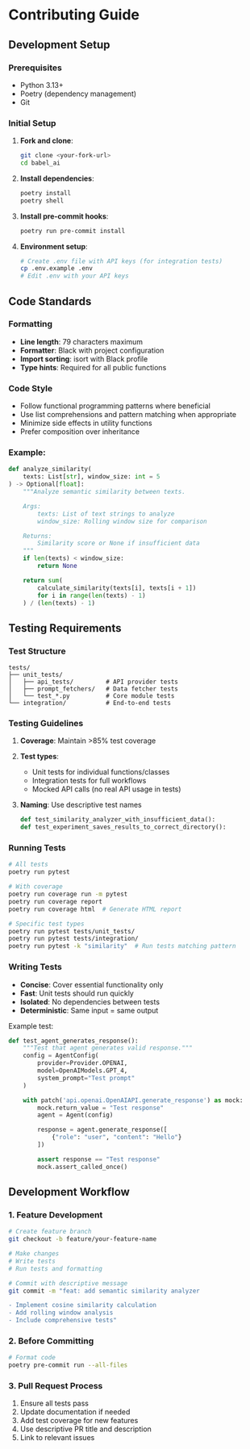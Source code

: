 # Contributing Guide

## Development Setup

### Prerequisites
- Python 3.13+
- Poetry (dependency management)
- Git

### Initial Setup
1. **Fork and clone**:
   ```bash
   git clone <your-fork-url>
   cd babel_ai
   ```

2. **Install dependencies**:
   ```bash
   poetry install
   poetry shell
   ```

3. **Install pre-commit hooks**:
   ```bash
   poetry run pre-commit install
   ```

4. **Environment setup**:
   ```bash
   # Create .env file with API keys (for integration tests)
   cp .env.example .env
   # Edit .env with your API keys
   ```

## Code Standards

### Formatting
- **Line length**: 79 characters maximum
- **Formatter**: Black with project configuration
- **Import sorting**: isort with Black profile
- **Type hints**: Required for all public functions

### Code Style
- Follow functional programming patterns where beneficial
- Use list comprehensions and pattern matching when appropriate
- Minimize side effects in utility functions
- Prefer composition over inheritance

### Example:
```python
def analyze_similarity(
    texts: List[str], window_size: int = 5
) -> Optional[float]:
    """Analyze semantic similarity between texts.

    Args:
        texts: List of text strings to analyze
        window_size: Rolling window size for comparison

    Returns:
        Similarity score or None if insufficient data
    """
    if len(texts) < window_size:
        return None

    return sum(
        calculate_similarity(texts[i], texts[i + 1])
        for i in range(len(texts) - 1)
    ) / (len(texts) - 1)
```

## Testing Requirements

### Test Structure
```
tests/
├── unit_tests/
│   ├── api_tests/         # API provider tests
│   ├── prompt_fetchers/   # Data fetcher tests
│   └── test_*.py          # Core module tests
└── integration/           # End-to-end tests
```

### Testing Guidelines
1. **Coverage**: Maintain >85% test coverage
2. **Test types**:
   - Unit tests for individual functions/classes
   - Integration tests for full workflows
   - Mocked API calls (no real API usage in tests)

3. **Naming**: Use descriptive test names
   ```python
   def test_similarity_analyzer_with_insufficient_data():
   def test_experiment_saves_results_to_correct_directory():
   ```

### Running Tests
```bash
# All tests
poetry run pytest

# With coverage
poetry run coverage run -m pytest
poetry run coverage report
poetry run coverage html  # Generate HTML report

# Specific test types
poetry run pytest tests/unit_tests/
poetry run pytest tests/integration/
poetry run pytest -k "similarity"  # Run tests matching pattern
```

### Writing Tests
- **Concise**: Cover essential functionality only
- **Fast**: Unit tests should run quickly
- **Isolated**: No dependencies between tests
- **Deterministic**: Same input = same output

Example test:
```python
def test_agent_generates_response():
    """Test that agent generates valid response."""
    config = AgentConfig(
        provider=Provider.OPENAI,
        model=OpenAIModels.GPT_4,
        system_prompt="Test prompt"
    )

    with patch('api.openai.OpenAIAPI.generate_response') as mock:
        mock.return_value = "Test response"
        agent = Agent(config)

        response = agent.generate_response([
            {"role": "user", "content": "Hello"}
        ])

        assert response == "Test response"
        mock.assert_called_once()
```

## Development Workflow

### 1. Feature Development
```bash
# Create feature branch
git checkout -b feature/your-feature-name

# Make changes
# Write tests
# Run tests and formatting

# Commit with descriptive message
git commit -m "feat: add semantic similarity analyzer

- Implement cosine similarity calculation
- Add rolling window analysis
- Include comprehensive tests"
```

### 2. Before Committing
```bash
# Format code
poetry pre-commit run --all-files
```

### 3. Pull Request Process
1. Ensure all tests pass
2. Update documentation if needed
3. Add test coverage for new features
4. Use descriptive PR title and description
5. Link to relevant issues
